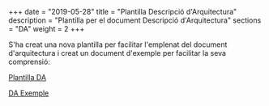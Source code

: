 +++
date        = "2019-05-28"
title       = "Plantilla Descripció d'Arquitectura"
description = "Plantilla per el document Descripció d'Arquitectura"
sections    = "DA"
weight = 2
+++

S'ha creat una nova plantilla per facilitar l'emplenat del document d'arquitectura i creat un document d'exemple per facilitar la seva comprensió:

[Plantilla DA](/related/da/Assumpte_DT_DAQ_V1.2_14.docx)

[DA Exemple](/related/da/Exemple_DA_1.0.docx)
